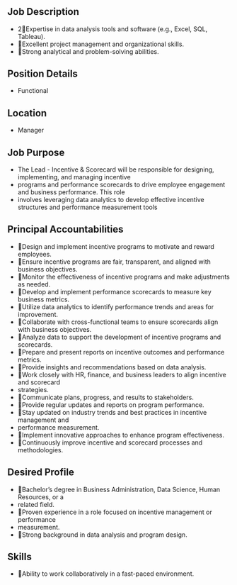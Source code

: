# 

## Job Description

* 2Expertise in data analysis tools and software (e.g., Excel, SQL, Tableau).
* Excellent project management and organizational skills.
* Strong analytical and problem-solving abilities.

## Position Details

* Functional

## Location

* Manager

## Job Purpose

* The Lead - Incentive & Scorecard will be responsible for designing, implementing, and managing incentive
* programs and performance scorecards to drive employee engagement and business performance. This role
* involves leveraging data analytics to develop effective incentive structures and performance measurement tools

## Principal Accountabilities

* Design and implement incentive programs to motivate and reward employees.
* Ensure incentive programs are fair, transparent, and aligned with business objectives.
* Monitor the effectiveness of incentive programs and make adjustments as needed.
* Develop and implement performance scorecards to measure key business metrics.
* Utilize data analytics to identify performance trends and areas for improvement.
* Collaborate with cross-functional teams to ensure scorecards align with business objectives.
* Analyze data to support the development of incentive programs and scorecards.
* Prepare and present reports on incentive outcomes and performance metrics.
* Provide insights and recommendations based on data analysis.
* Work closely with HR, finance, and business leaders to align incentive and scorecard
* strategies.
* Communicate plans, progress, and results to stakeholders.
* Provide regular updates and reports on program performance.
* Stay updated on industry trends and best practices in incentive management and
* performance measurement.
* Implement innovative approaches to enhance program effectiveness.
* Continuously improve incentive and scorecard processes and methodologies.

## Desired Profile

* Bachelor’s degree in Business Administration, Data Science, Human Resources, or a
* related field.
* Proven experience in a role focused on incentive management or performance
* measurement.
* Strong background in data analysis and program design.

## Skills

* Ability to work collaboratively in a fast-paced environment.
